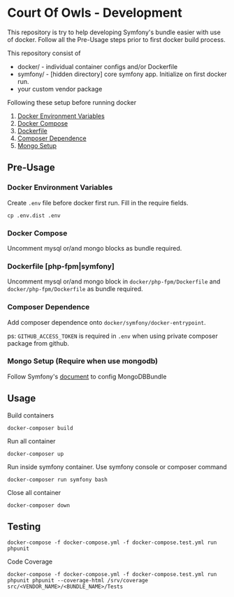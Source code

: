 # Court Of Owls - Development

This repository is try to help developing Symfony's bundle easier with use of docker. Follow all the Pre-Usage steps prior to first docker build process.

This repository consist of
- docker/ - individual container configs and/or Dockerfile
- symfony/ - [hidden directory] core symfony app. Initialize on first docker run.
- your custom vendor package

Following these setup before running docker

1. [Docker Environment Variables](#docker-environment-variables)
2. [Docker Compose](#docker-compose)
3. [Dockerfile](#dockerfile-php-fpmsymfony)
4. [Composer Dependence](#composer-dependence)
5. [Mongo Setup](#mongo-setup-require-when-use-mongodb)

## Pre-Usage

### Docker Environment Variables
Create `.env` file before docker first run. Fill in the require fields.
```
cp .env.dist .env
```

### Docker Compose
Uncomment mysql or/and mongo blocks as bundle required.

### Dockerfile [php-fpm|symfony]
Uncomment mysql or/and mongo block in `docker/php-fpm/Dockerfile` and `docker/php-fpm/Dockerfile` as bundle required.

### Composer Dependence
Add composer dependence onto `docker/symfony/docker-entrypoint`.

ps: `GITHUB_ACCESS_TOKEN` is required in `.env` when using private composer package from github.

### Mongo Setup (Require when use mongodb)
Follow Symfony's [document](http://symfony.com/doc/current/bundles/DoctrineMongoDBBundle/index.html#installation) to config MongoDBBundle

## Usage

Build containers
```
docker-composer build
```

Run all container
```
docker-composer up
```

Run inside symfony container. Use symfony console or composer command
```
docker-composer run symfony bash
```

Close all container
```
docker-composer down
```

## Testing

```
docker-compose -f docker-compose.yml -f docker-compose.test.yml run phpunit
```

Code Coverage
```
docker-compose -f docker-compose.yml -f docker-compose.test.yml run phpunit phpunit --coverage-html /srv/coverage src/<VENDOR_NAME>/<BUNDLE_NAME>/Tests
```
